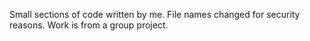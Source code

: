 Small sections of code written by me. File names changed for security reasons. Work is from a group project.
